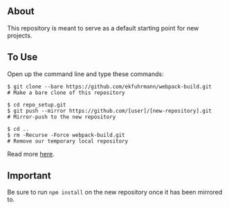 ## About
This repository is meant to serve as a default starting point for new projects.

## To Use
Open up the command line and type these commands:</li>
```command
$ git clone --bare https://github.com/ekfuhrmann/webpack-build.git
# Make a bare clone of this repository
```
```command
$ cd repo_setup.git
$ git push --mirror https://github.com/[user]/[new-repository].git
# Mirror-push to the new repository
```
```command
$ cd ..
$ rm -Recurse -Force webpack-build.git
# Remove our temporary local repository
```

Read more <a href="https://help.github.com/articles/duplicating-a-repository/">here</a>.

## Important
Be sure to run `npm install` on the new repository once it has been mirrored to.
